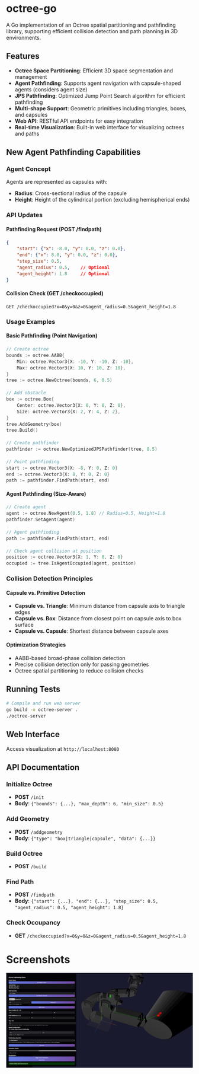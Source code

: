 # octree-go

A Go implementation of an Octree spatial partitioning and pathfinding library, supporting efficient collision detection and path planning in 3D environments.

## Features

- **Octree Space Partitioning**: Efficient 3D space segmentation and management
- **Agent Pathfinding**: Supports agent navigation with capsule-shaped agents (considers agent size)
- **JPS Pathfinding**: Optimized Jump Point Search algorithm for efficient pathfinding
- **Multi-shape Support**: Geometric primitives including triangles, boxes, and capsules
- **Web API**: RESTful API endpoints for easy integration
- **Real-time Visualization**: Built-in web interface for visualizing octrees and paths

## New Agent Pathfinding Capabilities

### Agent Concept
Agents are represented as capsules with:
- **Radius**: Cross-sectional radius of the capsule
- **Height**: Height of the cylindrical portion (excluding hemispherical ends)

### API Updates

#### Pathfinding Request (POST /findpath)
```json
{
    "start": {"x": -8.0, "y": 0.0, "z": 0.0},
    "end": {"x": 8.0, "y": 0.0, "z": 0.0},
    "step_size": 0.5,
    "agent_radius": 0.5,    // Optional
    "agent_height": 1.8     // Optional
}
```

#### Collision Check (GET /checkoccupied)
```
GET /checkoccupied?x=0&y=0&z=0&agent_radius=0.5&agent_height=1.8
```

### Usage Examples

#### Basic Pathfinding (Point Navigation)
```go
// Create octree
bounds := octree.AABB{
    Min: octree.Vector3{X: -10, Y: -10, Z: -10},
    Max: octree.Vector3{X: 10, Y: 10, Z: 10},
}
tree := octree.NewOctree(bounds, 6, 0.5)

// Add obstacle
box := octree.Box{
    Center: octree.Vector3{X: 0, Y: 0, Z: 0},
    Size: octree.Vector3{X: 2, Y: 4, Z: 2},
}
tree.AddGeometry(box)
tree.Build()

// Create pathfinder
pathfinder := octree.NewOptimizedJPSPathfinder(tree, 0.5)

// Point pathfinding
start := octree.Vector3{X: -8, Y: 0, Z: 0}
end := octree.Vector3{X: 8, Y: 0, Z: 0}
path := pathfinder.FindPath(start, end)
```

#### Agent Pathfinding (Size-Aware)
```go
// Create agent
agent := octree.NewAgent(0.5, 1.8) // Radius=0.5, Height=1.8
pathfinder.SetAgent(agent)

// Agent pathfinding
path := pathfinder.FindPath(start, end)

// Check agent collision at position
position := octree.Vector3{X: 1, Y: 0, Z: 0}
occupied := tree.IsAgentOccupied(agent, position)
```

### Collision Detection Principles

#### Capsule vs. Primitive Detection
- **Capsule vs. Triangle**: Minimum distance from capsule axis to triangle edges
- **Capsule vs. Box**: Distance from closest point on capsule axis to box surface
- **Capsule vs. Capsule**: Shortest distance between capsule axes

#### Optimization Strategies
- AABB-based broad-phase collision detection
- Precise collision detection only for passing geometries
- Octree spatial partitioning to reduce collision checks

## Running Tests

```bash
# Compile and run web server
go build -o octree-server .
./octree-server
```

## Web Interface
Access visualization at `http://localhost:8080`

## API Documentation

### Initialize Octree
- **POST** `/init`
- **Body**: `{"bounds": {...}, "max_depth": 6, "min_size": 0.5}`

### Add Geometry
- **POST** `/addgeometry`
- **Body**: `{"type": "box|triangle|capsule", "data": {...}}`

### Build Octree
- **POST** `/build`

### Find Path
- **POST** `/findpath`
- **Body**: `{"start": {...}, "end": {...}, "step_size": 0.5, "agent_radius": 0.5, "agent_height": 1.8}`

### Check Occupancy
- **GET** `/checkoccupied?x=0&y=0&z=0&agent_radius=0.5&agent_height=1.8`


# Screenshots
![](./img/example.png)
